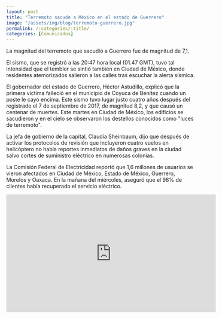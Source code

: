 ```yaml
---
layout: post
title: "Terremoto sacude a México en el estado de Guerrero"
image: "/assets/img/blog/terremoto-guerrero.jpg"
permalink: /:categories/:title/
categories: [Comunicados]
---
```


La magnitud del terremoto que sacudió a Guerrero fue de magnitud de 7,1.


El sismo, que se registró a las 20:47 hora local (01.47 GMT), tuvo tal intensidad que el temblor se sintió también en Ciudad de México, donde residentes atemorizados salieron a las calles tras escuchar la alerta sísmica. 

El gobernador del estado de Guerrero, Héctor Astudillo, explicó que la primera víctima falleció en el municipio de Coyuca de Benítez cuando un poste le cayó encima. Este sismo tuvo lugar justo cuatro años después del registrado el 7 de septiembre de 2017, de magnitud 8,2, y que causó un centenar de muertes.
Este martes en Ciudad de México, los edificios se sacudieron y en el cielo se observaron los destellos conocidos como "luces de terremoto".

La jefa de gobierno de la capital, Claudia Sheinbaum, dijo que después de activar los protocolos de revisión que incluyeron cuatro vuelos en helicóptero no había reportes inmediatos de daños graves en la ciudad salvo cortes de suministro eléctrico en numerosas colonias.

La Comisión Federal de Electricidad reportó que 1,6 millones de usuarios se vieron afectados en Ciudad de México, Estado de México, Guerrero, Morelos y Oaxaca. En la mañana del miércoles, aseguró que el 98% de clientes había recuperado el servicio eléctrico.

<iframe width="560" height="315" src="https://www.youtube.com/embed/DXBeto9LZ5E" title="YouTube video player" frameborder="0" allow="accelerometer; autoplay; clipboard-write; encrypted-media; gyroscope; picture-in-picture" allowfullscreen></iframe>
